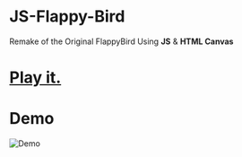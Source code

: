# JS-Flappy-Bird
Remake of the Original FlappyBird Using **JS** &amp; **HTML Canvas**
# [Play it.](https://aaarafat.github.io/JS-Flappy-Bird/index.html)
# Demo
![Demo](https://user-images.githubusercontent.com/44725090/67148880-e7dba280-f2a4-11e9-8dbf-d154842ee0cf.gif)
